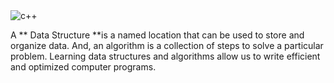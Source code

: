 <img alt="c++" src="https://img.shields.io/badge/Coded%20on%20-C%2B%2B-blue"/>

A ** Data Structure **is a named location that can be used to store and organize data. And, an algorithm is a collection of steps to solve a particular problem. Learning data structures and algorithms allow us to write efficient and optimized computer programs.